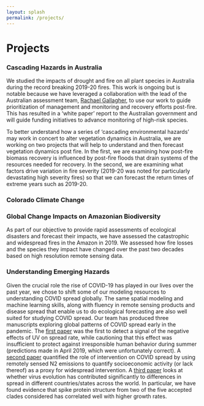 ```yaml
---
layout: splash
permalink: /projects/
---
```


# Projects

### Cascading Hazards in Australia
We studied the impacts of drought and fire on all plant species in Australia during the record breaking 2019-20 fires. This work is ongoing but is notable because we have leveraged a collaboration with the lead of the Australian assessment team, <a href = "https://researchers.mq.edu.au/en/persons/rachael-gallagher">Rachael Gallagher</a>, to use our work to guide prioritization of management and monitoring and recovery efforts post-fire. This has resulted in a ‘white paper’ report to the Australian government and will guide funding initiatives to advance monitoring of high-risk species.

To better understand how a series of ‘cascading environmental hazards’ may work in concert to alter vegetation dynamics in Australia, we are working on two projects that will help to understand and then forecast vegetation dynamics post fire. In the first, we are examining how post-fire biomass recovery is influenced by post-fire floods that drain systems of the resources needed for recovery. In the second, we are examining what factors drive variation in fire severity (2019-20 was noted for particularly devastating high severity fires) so that we can forecast the return times of extreme years such as 2019-20. 

### Colorado Climate Change

### Global Change Impacts on Amazonian Biodiversity
As part of our objective to provide rapid assessments of ecological disasters and forecast their impacts, we have assessed the catastrophic and widespread fires in the Amazon in 2019. We assessed how fire losses and the species they impact have changed over the past two decades based on high resolution remote sensing data. 

### Understanding Emerging Hazards
Given the crucial role the rise of COVID-19 has played in our lives over the past year, we chose to shift some of our modeling resources to understanding COVID spread globally. The same spatial modeling and machine learning skills, along with fluency in remote sensing products and disease spread that enable us to do ecological forecasting are also well suited for studying COVID spread. Our team has produced three manuscripts exploring global patterns of COVID spread early in the pandemic. The <a href = "https://www.pnas.org/content/117/44/27456.abstract">first paper</a> was the first to detect a signal of the negative effects of UV on spread rate, while cautioning that this effect was insufficient to protect against irresponsible human behavior during summer (predictions made in April 2019, which were unfortunately correct). A <a href = "https://www.sciencedirect.com/science/article/pii/S0048969720349305">second paper</a> quantified the role of intervention on COVID spread by using remotely sensed N2 emissions to quantify socioeconomic activity (or lack thereof) as a proxy for widespread intervention. A <a href = "https://www.medrxiv.org/content/10.1101/2020.09.29.20202416v1">third paper</a> looks at whether virus evolution has contributed significantly to differences in spread in different countries/states across the world. In particular, we have found evidence that spike protein structure from two of the five accepted clades considered has correlated well with higher growth rates.
